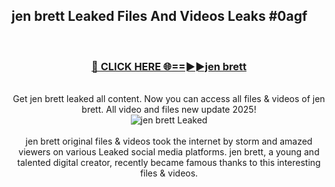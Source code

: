 ## jen brett Leaked Files And Videos Leaks #0agf
<br>
<div align="center">
<h3><a href="https://watchclip.my.id/jen brett" rel="nofollow">🔴 CLICK HERE 🌐==►►jen brett</a></h3>
<br>
Get jen brett leaked all content. Now you can access all files & videos of jen brett. All video and files new update 2025!
<br>
<a href="https://watchclip.my.id/jen brett" rel="nofollow" data-target="animated-image.originalLink"><img src="https://i.ibb.co.com/WyWwxjT/player-gif2.gif" alt="jen brett Leaked" style="max-width: 100%; display: inline-block;" data-target="animated-image.originalImage"></a>
<br><br>
jen brett original files & videos took the internet by storm and amazed viewers on various Leaked social media platforms. jen brett, a young and talented digital creator, recently became famous thanks to this interesting files & videos.
</div>
<br>